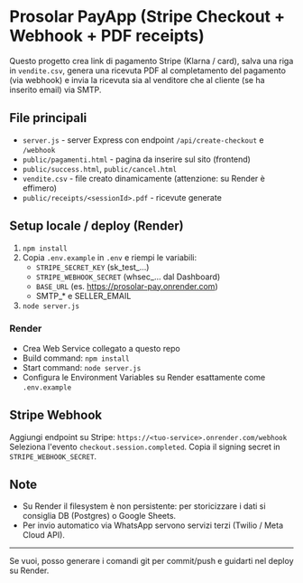 # Prosolar PayApp (Stripe Checkout + Webhook + PDF receipts)

Questo progetto crea link di pagamento Stripe (Klarna / card), salva una riga in `vendite.csv`,
genera una ricevuta PDF al completamento del pagamento (via webhook) e invia la ricevuta
sia al venditore che al cliente (se ha inserito email) via SMTP.

## File principali
- `server.js` - server Express con endpoint `/api/create-checkout` e `/webhook`
- `public/pagamenti.html` - pagina da inserire sul sito (frontend)
- `public/success.html`, `public/cancel.html`
- `vendite.csv` - file creato dinamicamente (attenzione: su Render è effimero)
- `public/receipts/<sessionId>.pdf` - ricevute generate

## Setup locale / deploy (Render)
1. `npm install`
2. Copia `.env.example` in `.env` e riempi le variabili:
   - `STRIPE_SECRET_KEY` (sk_test_...)
   - `STRIPE_WEBHOOK_SECRET` (whsec_... dal Dashboard)
   - `BASE_URL` (es. https://prosolar-pay.onrender.com)
   - SMTP_* e SELLER_EMAIL
3. `node server.js`

### Render
- Crea Web Service collegato a questo repo
- Build command: `npm install`
- Start command: `node server.js`
- Configura le Environment Variables su Render esattamente come `.env.example`

## Stripe Webhook
Aggiungi endpoint su Stripe: `https://<tuo-service>.onrender.com/webhook`
Seleziona l'evento `checkout.session.completed`. Copia il signing secret in `STRIPE_WEBHOOK_SECRET`.

## Note
- Su Render il filesystem è non persistente: per storicizzare i dati si consiglia DB (Postgres) o Google Sheets.
- Per invio automatico via WhatsApp servono servizi terzi (Twilio / Meta Cloud API).

---
Se vuoi, posso generare i comandi git per commit/push e guidarti nel deploy su Render.
